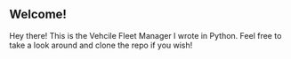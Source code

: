 ## Welcome!
Hey there! This is the Vehcile Fleet Manager I wrote in Python.
Feel free to take a look around and clone the repo if you wish!